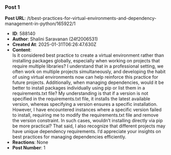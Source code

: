 ### Post 1
**Post URL**: /t/best-practices-for-virtual-environments-and-dependency-management-in-python/165922/1
- **ID**: 588140
- **Author**: Shalini Saravanan (24f2006531)
- **Created At**: 2025-01-31T06:26:47.630Z
- **Content**:  
  Is it considered best practice to create a virtual environment rather than installing packages globally, especially when working on projects that require multiple libraries? I understand that in a professional setting, we often work on multiple projects simultaneously, and developing the habit of using virtual environments now can help reinforce this practice for future projects.
Additionally, when managing dependencies, would it be better to install packages individually using pip or list them in a requirements.txt file? My understanding is that if a version is not specified in the requirements.txt file, it installs the latest available version, whereas specifying a version ensures a specific installation. However, I have encountered instances where a specific version failed to install, requiring me to modify the requirements.txt file and remove the version constraint. In such cases, wouldn’t installing directly via pip be more practical?
That said, I also recognize that different projects may have unique dependency requirements. I’d appreciate your insights on best practices for managing dependencies efficiently.
- **Reactions**: None
- **Post Number**: 1

